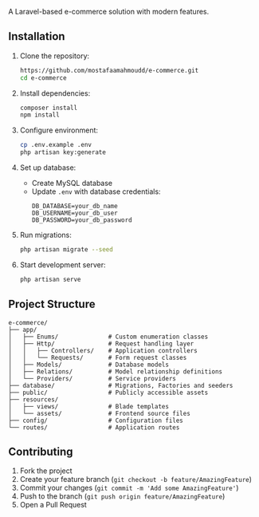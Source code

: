 A Laravel-based e-commerce solution with modern features.

## Installation

1. Clone the repository:
   ```bash
   https://github.com/mostafaamahmoudd/e-commerce.git
   cd e-commerce
   ```

2. Install dependencies:
   ```bash
   composer install
   npm install
   ```

3. Configure environment:
   ```bash
   cp .env.example .env
   php artisan key:generate
   ```

4. Set up database:
    - Create MySQL database
    - Update `.env` with database credentials:
      ```env
      DB_DATABASE=your_db_name
      DB_USERNAME=your_db_user
      DB_PASSWORD=your_db_password
      ```

5. Run migrations:
   ```bash
   php artisan migrate --seed
   ```

6. Start development server:
   ```bash
   php artisan serve
   ```

## Project Structure

```
e-commerce/
├── app/
│   ├── Enums/              # Custom enumeration classes
│   ├── Http/               # Request handling layer
│   │   ├── Controllers/    # Application controllers
│   │   └── Requests/       # Form request classes
│   ├── Models/             # Database models
│   ├── Relations/          # Model relationship definitions
│   └── Providers/          # Service providers
├── database/               # Migrations, Factories and seeders
├── public/                 # Publicly accessible assets
├── resources/
│   ├── views/              # Blade templates
│   └── assets/             # Frontend source files
├── config/                 # Configuration files
└── routes/                 # Application routes
```

## Contributing

1. Fork the project
2. Create your feature branch (`git checkout -b feature/AmazingFeature`)
3. Commit your changes (`git commit -m 'Add some AmazingFeature'`)
4. Push to the branch (`git push origin feature/AmazingFeature`)
5. Open a Pull Request
